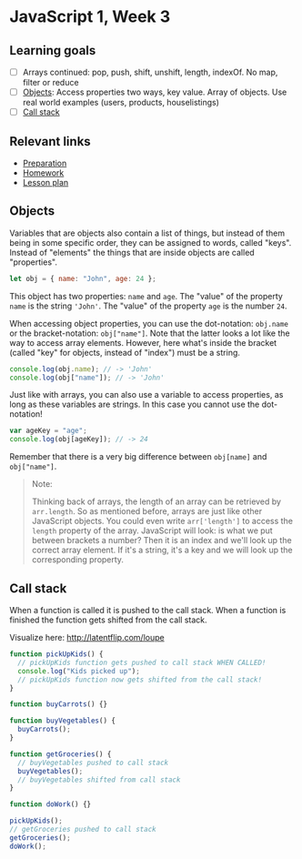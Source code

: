 # JavaScript 1, Week 3

## Learning goals

- [ ] Arrays continued: pop, push, shift, unshift, length, indexOf. No map, filter or reduce
- [ ] [Objects](#objects): Access properties two ways, key value. Array of objects. Use real world examples (users, products, houselistings)
- [ ] [Call stack](#call-stack)

## Relevant links

- [Preparation](preparation.md)
- [Homework](homework.md)
- [Lesson plan](lesson-plan.md)

## Objects

Variables that are objects also contain a list of things, but instead of them being in some specific order, they can be assigned to words, called "keys". Instead of "elements" the things that are inside objects are called "properties".

```js
let obj = { name: "John", age: 24 };
```

This object has two properties: `name` and `age`. The "value" of the property `name` is the string `'John'`. The "value" of the property `age` is the number `24`.

When accessing object properties, you can use the dot-notation: `obj.name` or the bracket-notation: `obj["name"]`. Note that the latter looks a lot like the way to access array elements. However, here what's inside the bracket (called "key" for objects, instead of "index") must be a string.

```js
console.log(obj.name); // -> 'John'
console.log(obj["name"]); // -> 'John'
```

Just like with arrays, you can also use a variable to access properties, as long as these variables are strings. In this case you cannot use the dot-notation!

```js
var ageKey = "age";
console.log(obj[ageKey]); // -> 24
```

Remember that there is a very big difference between `obj[name]` and `obj["name"]`.

> Note:
>
> Thinking back of arrays, the length of an array can be retrieved by `arr.length`. So as mentioned before, arrays are just like other JavaScript objects. You could even write `arr['length']` to access the `length` property of the array. JavaScript will look: is what we put between brackets a number? Then it is an index and we'll look up the correct array element. If it's a string, it's a key and we will look up the corresponding property.

## Call stack

When a function is called it is pushed to the call stack.
When a function is finished the function gets shifted from the call stack.

Visualize here: <http://latentflip.com/loupe> <!-- no-https -->

```js
function pickUpKids() {
  // pickUpKids function gets pushed to call stack WHEN CALLED!
  console.log("Kids picked up");
  // pickUpKids function now gets shifted from the call stack!
}

function buyCarrots() {}

function buyVegetables() {
  buyCarrots();
}

function getGroceries() {
  // buyVegetables pushed to call stack
  buyVegetables();
  // buyVegetables shifted from call stack
}

function doWork() {}

pickUpKids();
// getGroceries pushed to call stack
getGroceries();
doWork();
```
